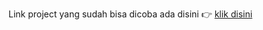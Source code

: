Link project yang sudah bisa dicoba ada disini 👉 [klik disini](https://ebay12y.github.io/landing_page-react-tailwind/)